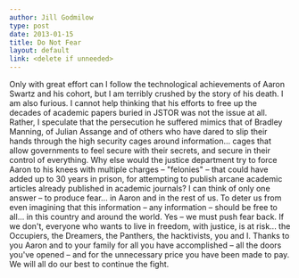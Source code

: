 ```yaml
---
author: Jill Godmilow
type: post
date: 2013-01-15
title: Do Not Fear
layout: default
link: <delete if unneeded>
---
```


Only with great effort can I follow the technological achievements of Aaron Swartz and his cohort, but I am terribly crushed by the story of his death. I am also furious.  I cannot help thinking that his efforts to free up the decades of academic papers buried in JSTOR was not the issue at all. Rather, I speculate that the persecution he suffered mimics that of Bradley Manning, of Julian Assange and of others who have dared to slip their hands through the high security cages around information... cages that allow governments to feel secure with their secrets, and secure in their control of everything. Why else would the justice department try to force Aaron to his knees with multiple charges – "felonies" – that could have added up to 30 years in prison, for attempting to publish arcane academic articles already published in academic journals?  I can think of only one answer – to produce fear... in Aaron and in the rest of us. To deter us from even imagining that this information – any information – should be free to all... in this country and around the world.
Yes – we must push fear back. If we don't, everyone who wants to live in freedom, with justice, is at risk... the Occupiers, the Dreamers, the Panthers, the hacktivists, you and I. Thanks to you Aaron and to your family for all you have accomplished – all the doors you've opened – and for the unnecessary price you have been made to pay. We will all do our best to continue the fight.